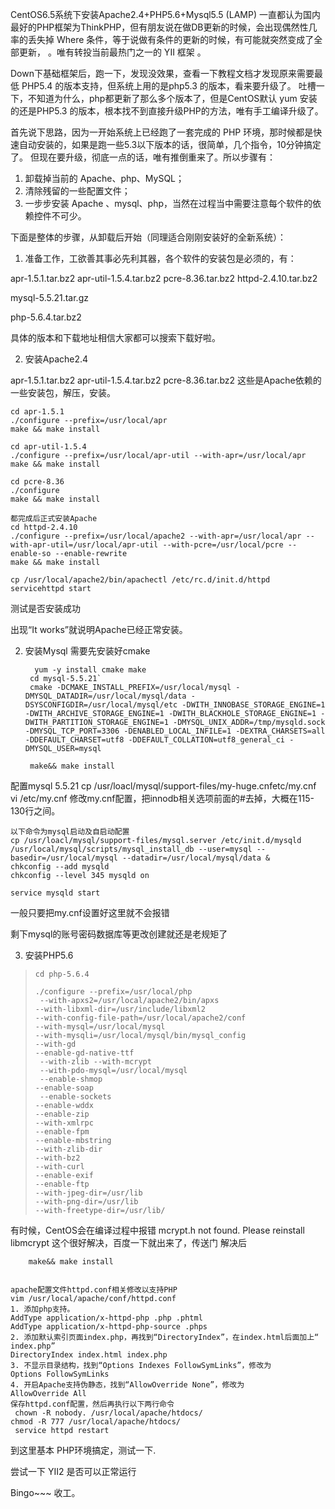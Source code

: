 CentOS6.5系统下安装Apache2.4+PHP5.6+Mysql5.5 (LAMP)
一直都认为国内最好的PHP框架为ThinkPHP，但有朋友说在做DB更新的时候，会出现偶然性几率的丢失掉 Where 条件，等于说做有条件的更新的时候，有可能就突然变成了全部更新， 。唯有转投当前最热门之一的 YII 框架 。

Down下基础框架后，跑一下，发现没效果，查看一下教程文档才发现原来需要最低 PHP5.4 的版本支持，但系统上用的是php5.3 的版本，看来要升级了。
吐槽一下，不知道为什么，php都更新了那么多个版本了，但是CentOS默认 yum 安装的还是PHP5.3 的版本，根本找不到直接升级PHP的方法，唯有手工编译升级了。

首先说下思路，因为一开始系统上已经跑了一套完成的 PHP 环境，那时候都是快速自动安装的，如果是跑一些5.3以下版本的话，很简单，几个指令，10分钟搞定了。
但现在要升级，彻底一点的话，唯有推倒重来了。所以步骤有：
1. 卸载掉当前的 Apache、php、MySQL；
2. 清除残留的一些配置文件；
3. 一步步安装 Apache 、mysql、php，当然在过程当中需要注意每个软件的依赖控件不可少。

下面是整体的步骤，从卸载后开始（同理适合刚刚安装好的全新系统）：

1. 准备工作，工欲善其事必先利其器，各个软件的安装包是必须的，有：

apr-1.5.1.tar.bz2
apr-util-1.5.4.tar.bz2
pcre-8.36.tar.bz2
httpd-2.4.10.tar.bz2

mysql-5.5.21.tar.gz

php-5.6.4.tar.bz2

具体的版本和下载地址相信大家都可以搜索下载好啦。

2. 安装Apache2.4

apr-1.5.1.tar.bz2
apr-util-1.5.4.tar.bz2
pcre-8.36.tar.bz2
这些是Apache依赖的一些安装包，解压，安装。


    cd apr-1.5.1
    ./configure --prefix=/usr/local/apr
    make && make install
    
    cd apr-util-1.5.4
    ./configure --prefix=/usr/local/apr-util --with-apr=/usr/local/apr
    make && make install
    
    cd pcre-8.36
    ./configure
    make && make install
    
    都完成后正式安装Apache
    cd httpd-2.4.10
    ./configure --prefix=/usr/local/apache2 --with-apr=/usr/local/apr --with-apr-util=/usr/local/apr-util --with-pcre=/usr/local/pcre --enable-so --enable-rewrite
    make && make install
    
    cp /usr/local/apache2/bin/apachectl /etc/rc.d/init.d/httpd
    servicehttpd start
测试是否安装成功

出现“It works”就说明Apache已经正常安装。


2. 安装Mysql
需要先安装好cmake

         yum -y install cmake make
       	cd mysql-5.5.21`
    	cmake -DCMAKE_INSTALL_PREFIX=/usr/local/mysql -DMYSQL_DATADIR=/usr/local/mysql/data -DSYSCONFIGDIR=/usr/local/mysql/etc -DWITH_INNOBASE_STORAGE_ENGINE=1 -DWITH_ARCHIVE_STORAGE_ENGINE=1 -DWITH_BLACKHOLE_STORAGE_ENGINE=1 -DWITH_PARTITION_STORAGE_ENGINE=1 -DMYSQL_UNIX_ADDR=/tmp/mysqld.sock -DMYSQL_TCP_PORT=3306 -DENABLED_LOCAL_INFILE=1 -DEXTRA_CHARSETS=all -DDEFAULT_CHARSET=utf8 -DDEFAULT_COLLATION=utf8_general_ci -DMYSQL_USER=mysql
    
		make&& make install

配置mysql 5.5.21
    cp /usr/loacl/mysql/support-files/my-huge.cnfetc/my.cnf
    vi /etc/my.cnf
修改my.cnf配置，把innodb相关选项前面的#去掉，大概在115-130行之间。


    以下命令为mysql启动及自启动配置
    cp /usr/loacl/mysql/support-files/mysql.server /etc/init.d/mysqld
	/usr/local/mysql/scripts/mysql_install_db --user=mysql --basedir=/usr/local/mysql --datadir=/usr/local/mysql/data &
    chkconfig --add mysqld
    chkconfig --level 345 mysqld on
     
    service mysqld start 
一般只要把my.cnf设置好这里就不会报错

剩下mysql的账号密码数据库等更改创建就还是老规矩了

3. 安装PHP5.6

>     cd php-5.6.4
>     	
>     ./configure --prefix=/usr/local/php
>      --with-apxs2=/usr/local/apache2/bin/apxs 
>     --with-libxml-dir=/usr/include/libxml2 
>     --with-config-file-path=/usr/local/apache2/conf 
>     --with-mysql=/usr/local/mysql 
>     --with-mysqli=/usr/local/mysql/bin/mysql_config 
>     --with-gd 
>     --enable-gd-native-ttf
>      --with-zlib --with-mcrypt
>      --with-pdo-mysql=/usr/local/mysql
>      --enable-shmop 
>     --enable-soap
>      --enable-sockets 
>     --enable-wddx 
>     --enable-zip 
>     --with-xmlrpc 
>     --enable-fpm 
>     --enable-mbstring 
>     --with-zlib-dir 
>     --with-bz2 
>     --with-curl 
>     --enable-exif 
>     --enable-ftp 
>     --with-jpeg-dir=/usr/lib 
>     --with-png-dir=/usr/lib 
>     --with-freetype-dir=/usr/lib/

有时候，CentOS会在编译过程中报错 mcrypt.h not found. Please reinstall libmcrypt
这个很好解决，百度一下就出来了，传送门
解决后

        make&& make install
    
    
    apache配置文件httpd.conf相关修改以支持PHP
    vim /usr/local/apache/conf/httpd.conf
    1. 添加php支持。
    AddType application/x-httpd-php .php .phtml
    AddType application/x-httpd-php-source .phps
    2. 添加默认索引页面index.php，再找到“DirectoryIndex”，在index.html后面加上“ index.php”
    DirectoryIndex index.html index.php
    3. 不显示目录结构，找到“Options Indexes FollowSymLinks”，修改为
    Options FollowSymLinks
    4. 开启Apache支持伪静态，找到“AllowOverride None”，修改为
    AllowOverride All
    保存httpd.conf配置，然后再执行以下两行命令
     chown -R nobody. /usr/local/apache/htdocs/
    chmod -R 777 /usr/local/apache/htdocs/
     service httpd restart
    

到这里基本 PHP环境搞定，测试一下.
 

尝试一下 YII2 是否可以正常运行

 
Bingo~~~ 收工。
